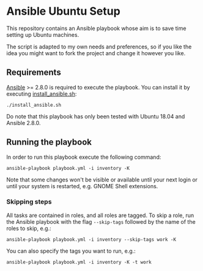 # Ansible Ubuntu Setup

This repository contains an Ansible playbook whose aim is to save time setting up Ubuntu machines.

The script is adapted to my own needs and preferences, so if you like the idea you might
want to fork the project and change it however you like.

## Requirements

[Ansible](https://docs.ansible.com/ansible/latest/installation_guide/intro_installation.html) >= 2.8.0 is
required to execute the playbook. You can install it by executing
[install_ansible.sh](https://github.com/xavieralvarezjuste4260/jellyfish_ansible-ubuntu-setup/blob/master/install_ansible.sh):

```
./install_ansible.sh
```

Do note that this playbook has only been tested with Ubuntu 18.04 and Ansible 2.8.0.

## Running the playbook

In order to run this playbook execute the following command:

```
ansible-playbook playbook.yml -i inventory -K
```

Note that some changes won't be visible or available until your next login or until your system is restarted, e.g. GNOME
Shell extensions.

### Skipping steps

All tasks are contained in roles, and all roles are tagged. To skip a role, run the Ansible playbook with
the flag `--skip-tags` followed by the name of the roles to skip, e.g.:

```
ansible-playbook playbook.yml -i inventory --skip-tags work -K
```

You can also specify the tags you want to run, e.g.:

```
ansible-playbook playbook.yml -i inventory -K -t work
```
